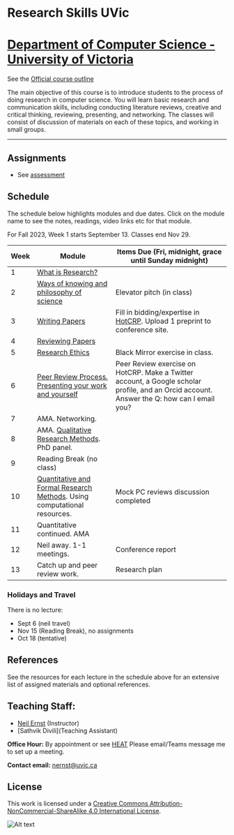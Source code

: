 # Research Skills UVic

# [Department of Computer Science - University of Victoria](http://www.csc.uvic.ca/)

See the [Official course outline](http://heat.csc.uvic.ca/coview/course/2023091/CSC595)

The main objective of this course is to introduce students to the process of doing research in computer science. You will learn basic research and communication skills, including conducting literature reviews, creative and critical thinking, reviewing, presenting, and networking. The classes will consist of discussion of materials on each of these topics, and working in small groups.

---

## Assignments

* See [assessment](assessment.md)

## Schedule

The schedule below highlights modules and due dates. Click on the module name to see the notes, readings, video links etc for that module. 

For Fall 2023, Week 1 starts September 13. Classes end Nov 29. 

|Week | Module | Items Due (Fri, midnight, grace until Sunday midnight) |
|---|---|--|
| 1 | [What is Research?](resources/elevator/what_is_research.md) | |
| 2 | [Ways of knowing and philosophy of science](resources/epistemology/epistemology.md) | Elevator pitch (in class) |
| 3 | [Writing Papers](resources/writing/writing.md) | Fill in bidding/expertise in [HotCRP](https://uvic-csc595.hotcrp.com). Upload 1 preprint to conference site. |
| 4 | [Reviewing Papers](resources/reviewing/M4%20Reading.md)  |  |
| 5 | [Research Ethics](resources/ethics/ethics_and_research.md) | Black Mirror exercise in class. |
| 6 | [Peer Review Process.](resources/peer/peer.md) [Presenting your work and yourself](resources/presenting/Presenting.md) | Peer Review exercise on HotCRP. Make a Twitter account, a Google scholar profile, and an Orcid account. Answer the Q: how can I email you? |
| 7 | AMA. Networking. |  |
| 8 | AMA. [Qualitative Research Methods](resources/qual/qual-notes.md). PhD panel. ||
| 9 | Reading Break (no class)  | |
| 10 | [Quantitative and Formal Research Methods](resources/quant/quant_notes.md). Using computational resources. | Mock PC reviews discussion completed |
| 11 | Quantitative continued. AMA | |
| 12 |  Neil away. 1-1 meetings. | Conference report |
| 13 | Catch up and peer review work. | Research plan |

### Holidays and Travel
There is no lecture:

* Sept 6 (neil travel)
* Nov 15 (Reading Break), no assignments
* Oct 18 (tentative)

## References
See the resources for each lecture in the schedule above for an extensive list of assigned materials and optional references. 

## Teaching Staff:

- [Neil Ernst](https://www.neilernst.net/) (Instructor)
- [Sathvik Divili](Teaching Assistant)

**Office Hour:** By appointment or see [HEAT](http://heat.csc.uvic.ca/coview/course/2023091/CSC595)
Please email/Teams message me to set up a meeting.

**Contact email:** [nernst@uvic.ca](mailto:nernst@uvic.ca)


## License

This work is licensed under a [Creative Commons Attribution-NonCommercial-ShareAlike 4.0 International License](http://creativecommons.org/licenses/by-nc-sa/4.0/).

![Alt text](https://i.creativecommons.org/l/by-nc-sa/4.0/88x31.png "Creative Commons Attribution-NonCommercial-ShareAlike 4.0 International License")
